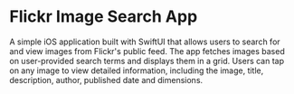 # Flickr Image Search App

A simple iOS application built with SwiftUI that allows users to search for and view images from Flickr's public feed. The app fetches images based on user-provided search terms and displays them in a grid. Users can tap on any image to view detailed information, including the image, title, description, author, published date and dimensions.
